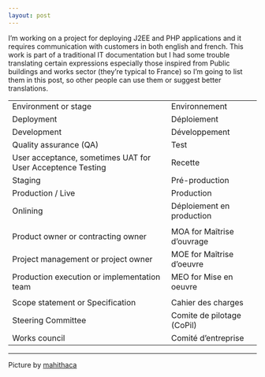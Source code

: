 ```yaml
---
layout: post
---
```


I’m working on a project for deploying J2EE and PHP applications
and it requires communication with customers in both english and french. This work
is part of a traditional IT documentation but I had some trouble
translating certain expressions especially those inspired from Public
buildings and works sector (they’re typical to France) so I’m going to
list them in this post, so other people can use them or suggest better
translations.


<table class="table table-bordered table-striped" >
<tr>
<tr><td>Environment or stage</td><td>Environnement</td></tr>
<tr><td>Deployment</td><td>Déploiement</td></tr>
<tr><td>Development</td><td>Développement</td></tr>
<tr><td>Quality assurance (QA)</td><td>Test</td></tr>
<tr><td>User acceptance, sometimes UAT for User Acceptence Testing</td><td>Recette</td></tr>
<tr><td>Staging</td><td>Pré-production</td></tr>
<tr><td>Production / Live</td><td>Production</td></tr>
<tr><td>Onlining</td><td>Déploiement en production</td></tr>
<tr><td colspan="2"></td></tr>
<tr><td>Product owner or contracting owner</td><td>MOA for Maîtrise d’ouvrage</td></tr>
<tr><td>Project management or project owner</td><td>MOE for Maîtrise d’oeuvre</td></tr>
<tr><td>Production execution or implementation team</td><td>MEO for Mise en oeuvre</td></tr>
<tr><td colspan="2"></td></tr>
<tr><td>Scope statement or Specification</td><td>Cahier des charges</td></tr>
<tr><td>Steering Committee</td><td>Comite de pilotage (CoPil)</td></tr>
<tr><td>Works council</td><td>Comité d’entreprise</td></tr>
</table>


-------

Picture by [mahithaca](http://www.flickr.com/photos/mhaithaca/)
